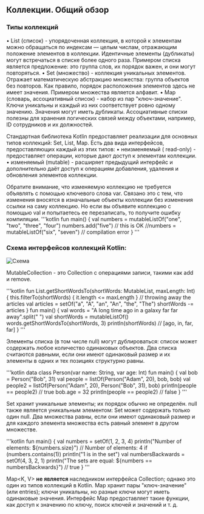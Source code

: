 ## Коллекции. Общий обзор
### Типы коллекций
• List (список) - упорядоченная коллекция, в которой к элементам можно 
обращаться по индексам — целым числам, отражающим положение элементов в 
коллекции. Идентичные элементы (дубликаты) могут встречаться в списке более 
одного раза. Примером списка является предложение: это группа слов, их 
порядок важен, и они могут повторяться.
• Set (множество) - коллекция уникальных элементов. Отражает математическую 
абстракцию множества: группа объектов без повторов. Как правило, порядок 
расположения элементов здесь не имеет значения. Примером множества является 
алфавит.
• Map (словарь, ассоциативный список) - набор из пар "ключ-значение". Ключи 
уникальны и каждый из них соответствует ровно одному значению. Значения 
могут иметь дубликаты. Ассоциативные списки полезны для хранения логических 
связей между объектами, например, ID сотрудников и их должностей.

Стандартная библиотека Kotlin предоставляет реализации для основных типов 
коллекций: Set, List, Map. Есть два вида интерфейсов, предоставляющих каждый из 
этих типов:
• неизменяемый ( read-only) - предоставляет операции, которые дают доступ к 
элементам коллекции.
• изменяемый (mutable) - расширяет предыдущий интерфейс и дополнительно даёт 
доступ к операциям добавления, удаления и обновления элементов коллекции.

Обратите внимание, что изменяемую коллекцию не требуется объявлять с помощью 
ключевого слова var. Связано это с тем, что изменения вносятся в изначальные 
объекты коллекции без изменения ссылки на саму коллекцию. Но если вы объявите 
коллекцию с помощью val и попытаетесь ее перезаписать, то получите ошибку 
компиляции.
'''kotlin
fun main() { 
val numbers = mutableListOf("one", "two", "three", "four") 
numbers.add("five") // this is OK 
//numbers = mutableListOf("six", "seven") // compilation error
}
'''

### Схема интерфейсов коллекций Kotlin:
![Схема](https://kiparo.com/file_uploads/blog_images/collection_200x_kiparo_com.png)

MutableCollection<T> - это Collection с операциями записи, такими как add и remove.

'''kotlin
fun List<String>.getShortWordsTo(shortWords: MutableList<String>, maxLength: Int) {
this.filterTo(shortWords) { it.length <= maxLength } 
// throwing away the articles
val articles = setOf("a", "A", "an", "An", "the", "The") 
shortWords -= articles 
} 
fun main() { 
val words = "A long time ago in a galaxy far far away".split(" ") 
val shortWords = mutableListOf<String>() 
words.getShortWordsTo(shortWords, 3) 
println(shortWords) // [ago, in, far, far]
}
'''

Элементы списка (в том числе null) могут дублироваться: список может содержать 
любое количество одинаковых объектов. Два списка считаются равными, если они 
имеют одинаковый размер и их элементы в одних и тех позициях структурно равны.

'''kotlin
data class Person(var name: String, var age: Int) 
fun main() { 
val bob = Person("Bob", 31) 
val people = listOf(Person("Adam", 20), bob, bob) 
val people2 = listOf(Person("Adam", 20), Person("Bob", 31), bob) 
println(people == people2) // true
bob.age = 32
println(people == people2) // false
}
'''

Set<T> хранит уникальные элементы; их порядок обычно не определён. null также 
является уникальным элементом: Set может содержать только один null. Два 
множества равны, если они имеют одинаковый размер и для каждого элемента 
множества есть равный элемент в другом множестве.

'''kotlin
fun main() { 
val numbers = setOf(1, 2, 3, 4) 
println("Number of elements: ${numbers.size}") // Number of elements: 4
if (numbers.contains(1)) 
println("1 is in the set") 
val numbersBackwards = setOf(4, 3, 2, 1) 
println("The sets are equal: ${numbers == numbersBackwards}") // true
}
'''

Map<K, V> **не является** наследником интерфейса Collection; однако это один из 
типов коллекций в Kotlin. Map хранит пары "ключ-значение" (или entries); ключи 
уникальны, но разные ключи могут иметь одинаковые значения. Интерфейс Map
предоставляет такие функции, как доступ к значению по ключу, поиск ключей и 
значений и т. д.

